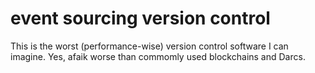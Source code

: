 # event sourcing version control

This is the worst (performance-wise) version control software I can imagine.
Yes, afaik worse than commomly used blockchains and Darcs.
